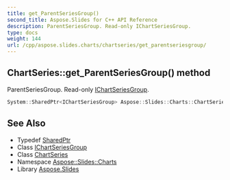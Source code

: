```yaml
---
title: get_ParentSeriesGroup()
second_title: Aspose.Slides for C++ API Reference
description: ParentSeriesGroup. Read-only IChartSeriesGroup.
type: docs
weight: 144
url: /cpp/aspose.slides.charts/chartseries/get_parentseriesgroup/
---
```

## ChartSeries::get_ParentSeriesGroup() method


ParentSeriesGroup. Read-only [IChartSeriesGroup](../../ichartseriesgroup/).

```cpp
System::SharedPtr<IChartSeriesGroup> Aspose::Slides::Charts::ChartSeries::get_ParentSeriesGroup() override
```

## See Also

* Typedef [SharedPtr](../../system/sharedptr/)
* Class [IChartSeriesGroup](../ichartseriesgroup/)
* Class [ChartSeries](./)
* Namespace [Aspose::Slides::Charts](../)
* Library [Aspose.Slides](../../)